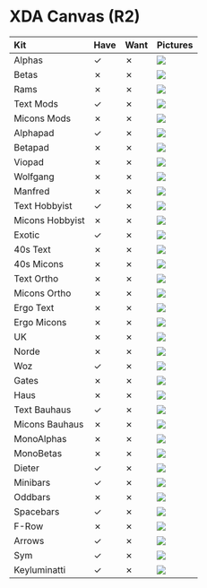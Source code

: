 # XDA Canvas (R2)

| Kit                                   | Have    | Want    | Pictures |
| :-------------------------------------| :------ | :------ | :------- |
| Alphas                                |    ✓    |    ✗    | ![](pictures/xda_canvas_alphas.png) |
| Betas                                 |    ✗    |    ✗    | ![](pictures/xda_canvas_betas.png) |
| Rams                                  |    ✗    |    ✗    | ![](pictures/xda_canvas_rams.png) |
| Text Mods                             |    ✓    |    ✗    | ![](pictures/xda_canvas_text_mods.png) |
| Micons Mods                           |    ✗    |    ✗    | ![](pictures/xda_canvas_micons_mods.png) |
| Alphapad                              |    ✓    |    ✗    | ![](pictures/xda_canvas_alphapad.png) |
| Betapad                               |    ✗    |    ✗    | ![](pictures/xda_canvas_betapad.png) |
| Viopad                                |    ✗    |    ✗    | ![](pictures/xda_canvas_viopad.png) |
| Wolfgang                              |    ✗    |    ✗    | ![](pictures/xda_canvas_wolfgang.png) |
| Manfred                               |    ✗    |    ✗    | ![](pictures/xda_canvas_manfred.png) |
| Text Hobbyist                         |    ✓    |    ✗    | ![](pictures/xda_canvas_text_hobbyist.png) |
| Micons Hobbyist                       |    ✗    |    ✗    | ![](pictures/xda_canvas_micons_hobbyist.png) |
| Exotic                                |    ✓    |    ✗    | ![](pictures/xda_canvas_exotic.png) |
| 40s Text                              |    ✗    |    ✗    | ![](pictures/xda_canvas_40s_text.png) |
| 40s Micons                            |    ✗    |    ✗    | ![](pictures/xda_canvas_40s_micons.png) |
| Text Ortho                            |    ✗    |    ✗    | ![](pictures/xda_canvas_text_ortho.png) |
| Micons Ortho                          |    ✗    |    ✗    | ![](pictures/xda_canvas_micons_ortho.png) |
| Ergo Text                             |    ✗    |    ✗    | ![](pictures/xda_canvas_ergo_text.png) |
| Ergo Micons                           |    ✗    |    ✗    | ![](pictures/xda_canvas_ergo_micons.png) |
| UK                                    |    ✗    |    ✗    | ![](pictures/xda_canvas_uk.png) |
| Norde                                 |    ✗    |    ✗    | ![](pictures/xda_canvas_norde.png) |
| Woz                                   |    ✓    |    ✗    | ![](pictures/xda_canvas_woz.png) |
| Gates                                 |    ✗    |    ✗    | ![](pictures/xda_canvas_gates.png) |
| Haus                                  |    ✗    |    ✗    | ![](pictures/xda_canvas_haus.png) |
| Text Bauhaus                          |    ✓    |    ✗    | ![](pictures/xda_canvas_text_bauhaus.png) |
| Micons Bauhaus                        |    ✗    |    ✗    | ![](pictures/xda_canvas_micons_bauhaus.png) |
| MonoAlphas                            |    ✗    |    ✗    | ![](pictures/xda_canvas_monoalphas.png) |
| MonoBetas                             |    ✗    |    ✗    | ![](pictures/xda_canvas_monobetas.png) |
| Dieter                                |    ✓    |    ✗    | ![](pictures/xda_canvas_dieter.png) |
| Minibars                              |    ✓    |    ✗    | ![](pictures/xda_canvas_extrabars.png) |
| Oddbars                               |    ✗    |    ✗    | ![](pictures/xda_canvas_extrabars.png) |
| Spacebars                             |    ✓    |    ✗    | ![](pictures/xda_canvas_extrabars.png) |
| F-Row                                 |    ✗    |    ✗    | ![](pictures/xda_canvas_frow.png) |
| Arrows                                |    ✓    |    ✗    | ![](pictures/xda_canvas_arrows.png) |
| Sym                                   |    ✓    |    ✗    | ![](pictures/xda_canvas_sym.png) |
| Keyluminatti                          |    ✓    |    ✗    | ![](pictures/xda_canvas_keyluminatti.png) |
